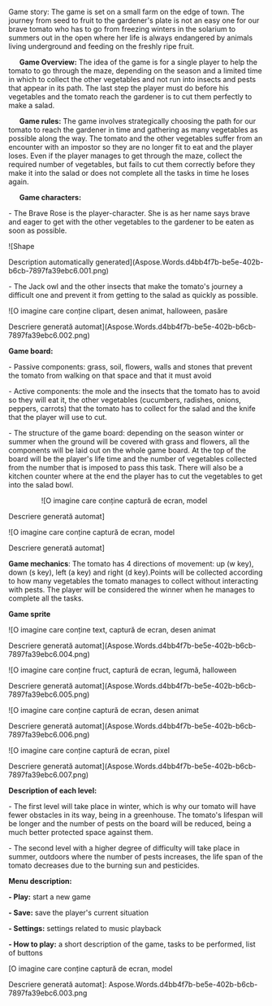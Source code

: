 ﻿  Game story: The game is set on a small farm on the edge of town. The journey from seed to fruit to the gardener's plate is not an easy one for our brave tomato who has to go from freezing winters in the solarium to summers out in the open where her life is always endangered by animals living underground and feeding on the freshly ripe fruit.

`	`**Game Overview:** The idea of the game is for a single player to help the tomato to go through the maze, depending on the season and a limited time in which to collect the other vegetables and not run into insects and pests that appear in its path. The last step the player must do before his vegetables and the tomato reach the gardener is to cut them perfectly to make a salad.

`	`**Game rules:** The game involves strategically choosing the path for our tomato to reach the gardener in time and gathering as many vegetables as possible along the way. The tomato and the other vegetables suffer from an encounter with an impostor so they are no longer fit to eat and the player loses. Even if the player manages to get through the maze, collect the required number of vegetables, but fails to cut them correctly before they make it into the salad or does not complete all the tasks in time he loses again.

`	`**Game characters:** 

\- The Brave Rose is the player-character. She is as her name says brave and eager to get with the other vegetables to the gardener to be eaten as soon as possible.

![Shape

Description automatically generated](Aspose.Words.d4bb4f7b-be5e-402b-b6cb-7897fa39ebc6.001.png)

\- The Jack owl and the other insects that make the tomato's journey a difficult one and prevent it from getting to the salad as quickly as possible.

![O imagine care conține clipart, desen animat, halloween, pasăre

Descriere generată automat](Aspose.Words.d4bb4f7b-be5e-402b-b6cb-7897fa39ebc6.002.png)

**Game board:**  

\- Passive components: grass, soil, flowers, walls and stones that prevent the tomato from walking on that space and that it must avoid

\- Active components: the mole and the insects that the tomato has to avoid so they will eat it, the other vegetables (cucumbers, radishes, onions, peppers, carrots) that the tomato has to collect for the salad and the knife that the player will use to cut.

\- The structure of the game board: depending on the season winter or summer when the ground will be covered with grass and flowers, all the components will be laid out on the whole game board. At the top of the board will be the player's life time and the number of vegetables collected from the number that is imposed to pass this task. There will also be a kitchen counter where at the end the player has to cut the vegetables to get into the salad bowl.

`         `![O imagine care conține captură de ecran, model

Descriere generată automat]

![O imagine care conține captură de ecran, model

Descriere generată automat]

**Game mechanics**: The tomato has 4 directions of movement: up (w key), down (s key), left (a key) and right (d key).Points will be collected according to how many vegetables the tomato manages to collect without interacting with pests. The player will be considered the winner when he manages to complete all the tasks.

**Game sprite**

![O imagine care conține text, captură de ecran, desen animat

Descriere generată automat](Aspose.Words.d4bb4f7b-be5e-402b-b6cb-7897fa39ebc6.004.png)

![O imagine care conține fruct, captură de ecran, legumă, halloween

Descriere generată automat](Aspose.Words.d4bb4f7b-be5e-402b-b6cb-7897fa39ebc6.005.png)

![O imagine care conține captură de ecran, desen animat

Descriere generată automat](Aspose.Words.d4bb4f7b-be5e-402b-b6cb-7897fa39ebc6.006.png)

![O imagine care conține captură de ecran, pixel

Descriere generată automat](Aspose.Words.d4bb4f7b-be5e-402b-b6cb-7897fa39ebc6.007.png)

**Description of each level:** 

\- The first level will take place in winter, which is why our tomato will have fewer obstacles in its way, being in a greenhouse. The tomato's lifespan will be longer and the number of pests on the board will be reduced, being a much better protected space against them.

\- The second level with a higher degree of difficulty will take place in summer, outdoors where the number of pests increases, the life span of the tomato decreases due to the burning sun and pesticides.

**Menu description:**

**- Play:** start a new game 

**- Save:** save the player's current situation 

**- Settings:** settings related to music playback

**- How to play:** a short description of the game, tasks to be performed, list of buttons

[O imagine care conține captură de ecran, model

Descriere generată automat]: Aspose.Words.d4bb4f7b-be5e-402b-b6cb-7897fa39ebc6.003.png
